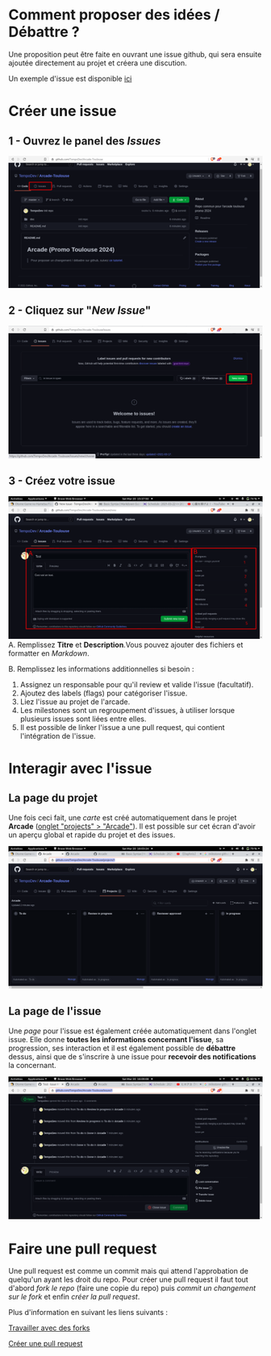 # Comment proposer des idées / Débattre ?
Une proposition peut être faite en ouvrant une issue github, qui sera ensuite ajoutée directement au projet et créera une discution.

Un exemple d'issue est disponible [ici](https://github.com/TempoDev/Arcade-Toulouse/issues/1)

# Créer une issue
## 1 - Ouvrez le panel des *Issues*
![click on issue](res/debat-sc-00.png)
## 2 - Cliquez sur "*New Issue*"
![click on "new issue"](res/debat-sc-01.png)
## 3 - Créez votre issue
![fill issue](res/debat-sc-02.png)
A. Remplissez **Titre** et **Description**.Vous pouvez ajouter des fichiers et formatter en *Markdown*.

B. Remplissez les informations additionnelles si besoin :
1. Assignez un responsable pour qu'il review et valide l'issue (facultatif).
2. Ajoutez des labels (flags) pour catégoriser l'issue.
3. Liez l'issue au projet de l'arcade.
4. Les milestones sont un regroupement d'issues, à utiliser lorsque plusieurs issues sont liées entre elles.
5. Il est possible de linker l'issue a une pull request, qui contient l'intégration de l'issue.

# Interagir avec l'issue

## La page du projet

Une fois ceci fait, une *carte* est créé automatiquement dans le projet **Arcade** ([onglet "projects" > "Arcade"](https://github.com/TempoDev/Arcade-Toulouse/projects/1)).
Il est possible sur cet écran d'avoir un aperçu global et rapide du projet et des issues.

![project tab](res/debat-sc-03.png)

## La page de l'issue

Une *page* pour l'issue est également créée automatiquement dans l'onglet issue. Elle donne **toutes les informations concernant l'issue**, sa progression, ses interaction et il est également possible de **débattre** dessus, ainsi que de s'inscrire à une issue pour **recevoir des notifications** la concernant.

![issue tab](res/debat-sc-04.png)

# Faire une pull request
Une pull request est comme un commit mais qui attend l'approbation de quelqu'un ayant les droit du repo. Pour créer une pull request il faut tout d'abord *fork le repo* (faire une copie du repo) puis *commit un changement sur le fork* et enfin *créer la pull request*.

Plus d'information en suivant les liens suivants :

[Travailler avec des forks](https://docs.github.com/en/github/collaborating-with-issues-and-pull-requests/working-with-forks) 

[Créer une pull request](https://docs.github.com/en/github/collaborating-with-issues-and-pull-requests/creating-a-pull-request-from-a-fork)